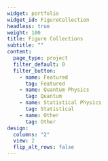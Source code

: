 ```yaml
---
widget: portfolio
widget_id: FigureCollection
headless: true
weight: 100
title: Figure Collections
subtitle: ""
content:
  page_type: project
  filter_default: 0
  filter_button:
    - name: Featured
      tag: Featured
    - name: Quantum Physics
      tag: Quantum
    - name: Statistical Physics
      tag: Statistical
    - name: Other
      tag: Other
design:
  columns: "2"
  view: 2
  flip_alt_rows: false
---
```

